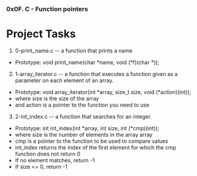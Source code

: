 ### 0x0F. C - Function pointers
# Project Tasks

1. 0-print_name.c -- a function that prints a name
 - Prototype: void print_name(char *name, void (*f)(char *));

2. 1-array_iterator.c -- a function that executes a function given as a parameter on each element of an array.

 - Prototype: void array_iterator(int *array, size_t size, void (*action)(int));
 - where size is the size of the array
 - and action is a pointer to the function you need to use

3. 2-int_index.c --  a function that searches for an integer.

 - Prototype: int int_index(int *array, int size, int (*cmp)(int));
 - where size is the number of elements in the array array
 - cmp is a pointer to the function to be used to compare values
 - int_index returns the index of the first element for which the cmp function does not return 0
 - If no element matches, return -1
 - If size <= 0, return -1
